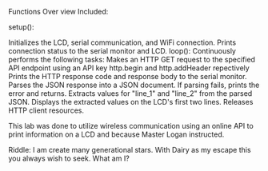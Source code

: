 Functions  Over view Included:

setup():

Initializes the LCD, serial communication, and WiFi connection.
Prints connection status to the serial monitor and LCD.
loop():
Continuously performs the following tasks:
Makes an HTTP GET request to the specified API endpoint using an API key http.begin and http.addHeader repectively 
Prints the HTTP response code and response body to the serial monitor.
Parses the JSON response into a JSON document.
If parsing fails, prints the error and returns.
Extracts values for "line_1" and "line_2" from the parsed JSON.
Displays the extracted values on the LCD's first two lines.
Releases HTTP client resources.

This lab was done to utilize wireless communication using an online API to print information on a LCD and because Master Logan instructed.

Riddle:
I am create many generational stars. With Dairy as my escape this you always wish to seek. What am I?
